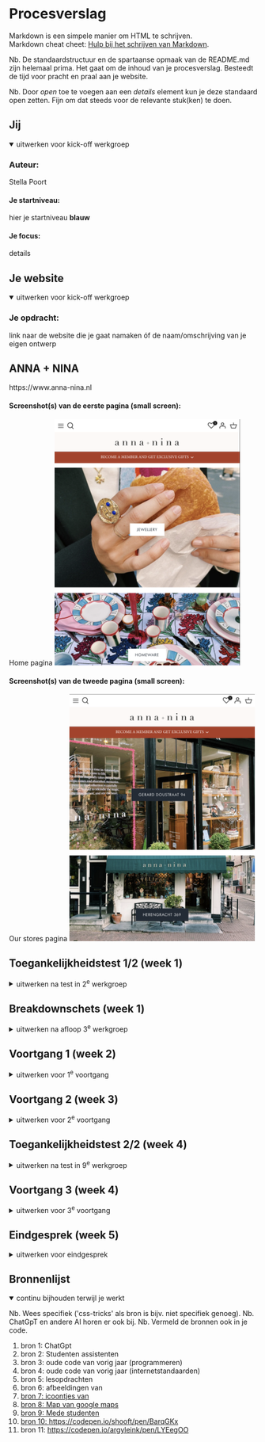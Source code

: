 # Procesverslag
Markdown is een simpele manier om HTML te schrijven.  
Markdown cheat cheet: [Hulp bij het schrijven van Markdown](https://github.com/adam-p/markdown-here/wiki/Markdown-Cheatsheet).

Nb. De standaardstructuur en de spartaanse opmaak van de README.md zijn helemaal prima. Het gaat om de inhoud van je procesverslag. Besteedt de tijd voor pracht en praal aan je website.

Nb. Door *open* toe te voegen aan een *details* element kun je deze standaard open zetten. Fijn om dat steeds voor de relevante stuk(ken) te doen.



## Jij

<details open>
  <summary>uitwerken voor kick-off werkgroep</summary>

  ### Auteur:
  Stella Poort

  #### Je startniveau:
  hier je startniveau <strong>blauw</strong>

  #### Je focus:
  details
 
</details>





## Je website

<details open>
  <summary>uitwerken voor kick-off werkgroep</summary>

  ### Je opdracht:
  link naar de website die je gaat namaken óf de naam/omschrijving van je eigen ontwerp
  <h2>ANNA + NINA</h2>
  <p>https://www.anna-nina.nl</p>

  #### Screenshot(s) van de eerste pagina (small screen): 
  Home pagina
  <img src="readme-images/homepagina.png" width="375px" alt="home pagina">

  #### Screenshot(s) van de tweede pagina (small screen):
  Our stores pagina
  <img src="readme-images/storespagina.png" width="375px" alt="Our stores pagina">
 
</details>


## Toegankelijkheidstest 1/2 (week 1)

<details>
  <summary>uitwerken na test in 2<sup>e</sup> werkgroep</summary>

  ### Bevindingen
 Lijst met je bevindingen die in de test naar voren kwamen:

 - 86 fouten gevalideerd.
 - Er word niet voor alt tekst toe gepast. 
 - Ze gebruiken voor zowat alles div's.
 - Niet kunnen scrollen al je het scherm verticaal houdt, omdat de navigatie balk meer dan de helft van het scherm overneemt.
 - Je kan duidelijk tabben door de website.
 - Maar je moet wel door veel onnodige dingen tabben voordat je bij de content komt.
 - Er zijn geen video's maar gif's die automatisch afspelen en niet gepauseerd kunnen worden.
 - Er is geen dark en light mode.
 - Er wordt Css in de HTML geschreven.
 - Bij de map word geen alt tekst gezet.
 



</details>



## Breakdownschets (week 1)

<details>
  <summary>uitwerken na afloop 3<sup>e</sup> werkgroep</summary>

  ### de hele pagina: 
  <img src="readme-images/hele.jpg" width="375px" alt="breakdown van de hele pagina">

  ### dynamisch deel (bijv menu): 
  <img src="readme-images/menu.jpg" width="375px" alt="breakdown van een dynamisch deel">

  ### wellicht nog een dynamisch deel (bijv filter): 
  <img src="readme-images/dummy-plaatje.jpg" width="375px" alt="breakdown van nog een dynamisch deel">

</details>





## Voortgang 1 (week 2)

<details>
  <summary>uitwerken voor 1<sup>e</sup> voortgang</summary>

  ### Stand van zaken
  hier dit ging goed & dit was lastig (neem ook screenshots op van delen van je website en code)

  <h2> Dit was nog niet goed</h2>
  <img src="readme-images/nietgoed.png" width="375px" alt="breakdown van nog een dynamisch deel">



  ### Agenda voor meeting
  samen met je groepje opstellen

  | student 1 (ik) | student 2          | student 3    | student 4        |
  | ---            | ---                | ---          | ---              |
  | flexbox        | Javascript         | styling      | Ze had nog niks  |
  | html en css    |                    |              |                  |
  | controleren    |                    |              |                  |


  ### Verslag van meeting
  hier na afloop snel de uitkomsten van de meeting vastleggen

  - punt 1: logo in het midden krijgen
  - punt 2: Logo in H1 zetten
  - Punt 3: hr weghalen en border op de nav zetten
  - Punt 4: alle linkjes naar de andere pagina linken
  - Punt 5: main toevoegen
  - Punt 6: sections toevoegen
  - punt 7: Harder werken


</details>




## Voortgang 2 (week 3)

<details>
  <summary>uitwerken voor 2<sup>e</sup> voortgang</summary>

  ### Stand van zaken
  hier dit ging goed & dit was lastig (neem ook screenshots op van delen van je website en code)

<h2>Niet nog goed ging:</h2>
   <ul>
        <li>hamburger menu</li>
        <li>navigatie balk</li>
        <li>buttons</li>
        <li>section voor de plaatjes</li>


      </ul>

  ### Agenda voor meeting
  samen met je groepje opstellen

  | student 1 (ik) | student 2          | student 3    | student 4        |
  | ---            | ---                | ---          | ---              |
  | Hamburger menu | Hamburger menu     | Menu         | Gedownloade font |
  |                | Responsive         |              | op de website    |
  |                | Grid               |              |                  |


  ### Verslag van meeting
  hier na afloop snel de uitkomsten van de meeting vastleggen

  - Punt 1: alle buttons een link maken
  - Punt 2: Css stuctureren
  - Punt 3: Hamburger menu oefenen

</details>





## Toegankelijkheidstest 2/2 (week 4)

<details>
  <summary>uitwerken na test in 9<sup>e</sup> werkgroep</summary>

  ### Bevindingen
  Lijst met je bevindingen die in de test naar voren kwamen (geef ook aan wat er verbeterd is):
  
- Tab moet nog verbeterd wordden hij slaat nu veel elementen over.
- Als je je schem schuin houdt schaalt de website nog niet mee.
- De website is nog niet responsive.
- Ik heb wel verbeterd dat de dag en nachtmodus is toegevoegd.
- Alle images hebben een alt attribute.
- Ik heb wel bij de map een alt tekst gebruikt.
- Nog geen :focus state. 
- Je kan de gif niet pauseren.


</details>





## Voortgang 3 (week 4)

<details>
  <summary>uitwerken voor 3<sup>e</sup> voortgang</summary>

  ### Stand van zaken
  hier dit ging goed & dit was lastig (neem ook screenshots op van delen van je website en code)

<h2>Niet nog goed ging:</h2>
   <ul>
        <li>navigatie balk</li>
        <li> hartjes op afbeelding zetten<li>

  ### Agenda voor meeting
  samen met je groepje opstellen

  | student 1 (ik) | student 2          | student 3    | student 4        |
  | ---            | ---                | ---          | ---              |
  | section images |                    |              |                  |
  | tot de rand van       |                    |              |                  |
  | scherm         | ...                | ...          | ...              |
  | Nav list smooth|
  | laten uitklappen|
 
  ### Verslag van meeting
  hier na afloop snel de uitkomsten van de meeting vastleggen

  - punt 1: Om de images tot de rand te laten lopen moet de margin op 0
  - punt 2: De nav list smooth te laten verschijnen moet je eerst translateX en dan een transition erop zetten.
  - punt 3: De night en day mode erop zetten
  - punt 4: meer micro interacties 

</details>





## Eindgesprek (week 5)

<details>
  <summary>uitwerken voor eindgesprek</summary>

  ### Je uitkomst - karakteristiek screenshots:
  <img src="readme-images/dummy-plaatje.jpg" width="375px" alt="uitomst opdracht 1">


  ### Dit ging goed/Heb ik geleerd: 
  Hamburger menu maken.

  <img src="readme-images/dummy-plaatje.jpg" width="375px" alt="top">


  ### Dit was lastig/Is niet gelukt:
  Responsive maken.

  <img src="readme-images/dummy-plaatje.jpg" width="375px" alt="bummer">
</details>





## Bronnenlijst

<details open>
  <summary>continu bijhouden terwijl je werkt</summary>

  Nb. Wees specifiek ('css-tricks' als bron is bijv. niet specifiek genoeg). 
  Nb. ChatGpT en andere AI horen er ook bij.
  Nb. Vermeld de bronnen ook in je code.

  1. bron 1: ChatGpt 
  2. bron 2: Studenten assistenten
  3. bron 3: oude code van vorig jaar (programmeren)
  4. bron 4: oude code van vorig jaar (internetstandaarden)
  5. bron 5: lesopdrachten
  6. bron 6: afbeeldingen van <a href="https://www.anna-nina.nl" >
  7. bron 7: icoontjes van <a href="https://icons8.com" >
  8. bron 8: Map van google maps
  9. bron 9: Mede studenten
  10. bron 10: https://codepen.io/shooft/pen/BarqGKx 
  11. bron 11: https://codepen.io/argyleink/pen/LYEegOO 


</details>
